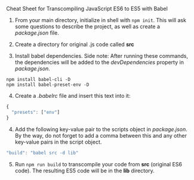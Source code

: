 Cheat Sheet for Transcompiling JavaScript ES6 to ES5 with Babel

1. From your main directory, initialize in shell with `npm init`. This will ask some questions to describe the project, as well as create a *package.json* file.

2. Create a directory for original .js code called **src**

3. Install babel dependencies. Side note: After running these commands, the dependencies will be added to the *devDependencies* property in *package.json*.
```shell
npm install babel-cli -D
npm install babel-preset-env -D
```

4. Create a *.babelrc* file and insert this text into it:  
```javascript
{
  "presets": ["env"]
}
```

4. Add the following key-value pair to the scripts object in *package.json*. By the way, do not forget to add a comma between this and any other key-value pairs in the script object.  
```javascript
"build": "babel src -d lib"
```

5. Run `npm run build` to transcompile your code from **src** (original ES6 code). The resulting ES5 code will be in the **lib**  directory.
